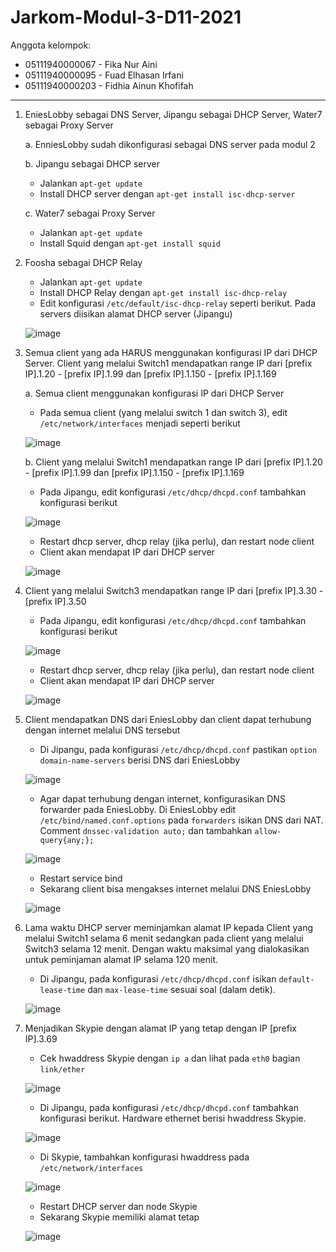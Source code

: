 # Jarkom-Modul-3-D11-2021

Anggota kelompok:
- 05111940000067 - Fika Nur Aini
- 05111940000095 - Fuad Elhasan Irfani
- 05111940000203 - Fidhia Ainun Khofifah
---

1. EniesLobby sebagai DNS Server, Jipangu sebagai DHCP Server, Water7 sebagai Proxy Server

    a. EnniesLobby sudah dikonfigurasi sebagai DNS server pada modul 2
    
    b. Jipangu sebagai DHCP server
    - Jalankan ```apt-get update```
    - Install DHCP server dengan ```apt-get install isc-dhcp-server```
    
    c. Water7 sebagai Proxy Server
    - Jalankan ```apt-get update```
    - Install Squid dengan ```apt-get install squid```

2. Foosha sebagai DHCP Relay
    - Jalankan ```apt-get update```
    - Install DHCP Relay dengan ```apt-get install isc-dhcp-relay```
    - Edit konfigurasi ```/etc/default/isc-dhcp-relay``` seperti berikut. Pada servers diisikan alamat DHCP server (Jipangu)
    
    ![image](https://user-images.githubusercontent.com/73324192/141602999-253bd63d-aac1-4e5f-a5be-cbac005a8812.png)

3. Semua client yang ada HARUS menggunakan konfigurasi IP dari DHCP Server. Client yang melalui Switch1 mendapatkan range IP dari [prefix IP].1.20 - [prefix IP].1.99 dan [prefix IP].1.150 - [prefix IP].1.169

    a. Semua client menggunakan konfigurasi IP dari DHCP Server
    - Pada semua client (yang melalui switch 1 dan switch 3), edit ```/etc/network/interfaces``` menjadi seperti berikut
    
    ![image](https://user-images.githubusercontent.com/73324192/141603162-4c82d8b1-70e2-4013-8aef-fc1ea84ddb5e.png)
    
    b. Client yang melalui Switch1 mendapatkan range IP dari [prefix IP].1.20 - [prefix IP].1.99 dan [prefix IP].1.150 - [prefix IP].1.169
    - Pada Jipangu, edit konfigurasi ```/etc/dhcp/dhcpd.conf``` tambahkan konfigurasi berikut
    
    ![image](https://user-images.githubusercontent.com/73324192/141603114-9e27a163-4797-4387-a5d3-19e4c3c94285.png)
    - Restart dhcp server, dhcp relay (jika perlu), dan restart node client
    - Client akan mendapat IP dari DHCP server
    
    ![image](https://user-images.githubusercontent.com/73324192/141603201-77270bdd-00d7-4c7a-a7d7-a82b163c2c24.png)

4. Client yang melalui Switch3 mendapatkan range IP dari [prefix IP].3.30 - [prefix IP].3.50
    - Pada Jipangu, edit konfigurasi ```/etc/dhcp/dhcpd.conf``` tambahkan konfigurasi berikut
    
    ![image](https://user-images.githubusercontent.com/73324192/141603256-58de4d42-1bf5-4a9f-8677-f519b6cf15f3.png)
    - Restart dhcp server, dhcp relay (jika perlu), dan restart node client
    - Client akan mendapat IP dari DHCP server
    
    ![image](https://user-images.githubusercontent.com/73324192/141603340-f7a06226-5f14-44bf-8170-44e1387cf459.png)

5. Client mendapatkan DNS dari EniesLobby dan client dapat terhubung dengan internet melalui DNS tersebut
    - Di Jipangu, pada konfigurasi ```/etc/dhcp/dhcpd.conf``` pastikan ```option domain-name-servers``` berisi DNS dari EniesLobby
    
    ![image](https://user-images.githubusercontent.com/73324192/141603415-03b0d5a6-e1f3-4a00-87d6-9507face69b5.png)
    - Agar dapat terhubung dengan internet, konfigurasikan DNS forwarder pada EniesLobby. Di EniesLobby edit ```/etc/bind/named.conf.options``` pada ```forwarders``` isikan DNS dari NAT. Comment ```dnssec-validation auto;``` dan tambahkan ```allow-query{any;};```
    
    ![image](https://user-images.githubusercontent.com/73324192/141603909-26f32d8a-61d8-4dd3-9005-db2410085c3b.png)
    - Restart service bind
    - Sekarang client bisa mengakses internet melalui DNS EniesLobby
    
    ![image](https://user-images.githubusercontent.com/73324192/141603692-9bb2fcc8-844c-410a-a45b-1b766e712470.png)

6. Lama waktu DHCP server meminjamkan alamat IP kepada Client yang melalui Switch1 selama 6 menit sedangkan pada client yang melalui Switch3 selama 12 menit. Dengan waktu maksimal yang dialokasikan untuk peminjaman alamat IP selama 120 menit.
    - Di Jipangu, pada konfigurasi ```/etc/dhcp/dhcpd.conf``` isikan ```default-lease-time``` dan ```max-lease-time``` sesuai soal (dalam detik).
    
    ![image](https://user-images.githubusercontent.com/73324192/141603766-b8b723ec-98f1-4138-9a8e-eeb372b59267.png)

7. Menjadikan Skypie dengan alamat IP yang tetap dengan IP [prefix IP].3.69
    - Cek hwaddress Skypie dengan ```ip a``` dan lihat pada ```eth0``` bagian ```link/ether```
    
    ![image](https://user-images.githubusercontent.com/73324192/141604066-9500cf57-52e7-4872-b0c2-14dbbf989849.png)
    - Di Jipangu, pada konfigurasi ```/etc/dhcp/dhcpd.conf``` tambahkan konfigurasi berikut. Hardware ethernet berisi hwaddress Skypie.
    
    ![image](https://user-images.githubusercontent.com/73324192/141603804-3bbf959b-0714-49ed-81d9-e209b8545e00.png)
    - Di Skypie, tambahkan konfigurasi hwaddress pada ```/etc/network/interfaces```
    
    ![image](https://user-images.githubusercontent.com/73324192/141604198-dd3bf564-db69-4c5f-aefb-97adade3756d.png)
    - Restart DHCP server dan node Skypie
    - Sekarang Skypie memiliki alamat tetap
    
    ![image](https://user-images.githubusercontent.com/73324192/141603867-5009286a-0cff-419f-874e-5470338fc042.png)
